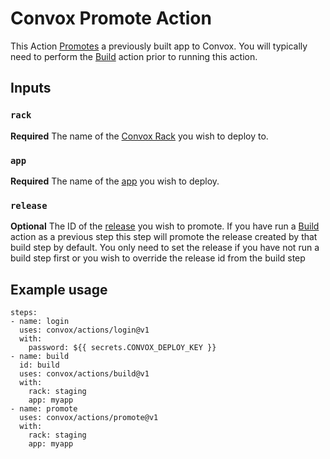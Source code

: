 # Convox Promote Action
This Action [Promotes](https://docs.convox.com/deployment/releases#promoting-a-release) a previously built app to Convox. You will typically need to perform the [Build](../build) action prior to running this action.

## Inputs
### `rack`
**Required** The name of the [Convox Rack](https://docs.convox.com/introduction/rack) you wish to deploy to.
### `app`
**Required** The name of the [app](https://docs.convox.com/deployment/creating-an-application) you wish to deploy.
### `release`
**Optional** The ID of the [release](https://docs.convox.com/deployment/releases) you wish to promote. If you have run a [Build](../build) action as a previous step this step will promote the release created by that build step by default. You only need to set the release if you have not run a build step first or you wish to override the release id from the build step

## Example usage
```
steps:
- name: login
  uses: convox/actions/login@v1
  with:
    password: ${{ secrets.CONVOX_DEPLOY_KEY }}
- name: build
  id: build
  uses: convox/actions/build@v1
  with:
    rack: staging
    app: myapp
- name: promote
  uses: convox/actions/promote@v1
  with:
    rack: staging
    app: myapp
```